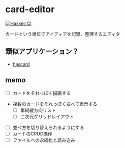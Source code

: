 # card-editor

[![Haskell CI](https://github.com/amderbar/card-editor/actions/workflows/test-all.yml/badge.svg)](https://github.com/amderbar/card-editor/actions/workflows/test-all.yml)

カードという単位でアイディアを記録、整理するエディタ

## 類似アプリケーション？

* [hascard](https://github.com/Yvee1/hascard#readme)

## memo

- [ ] カードをそれっぽく描画する
- 複数のカードをそれっぽく並べて表示する
    - [ ] 単純縦方向リスト
    - [ ] 二次元グリッドレイアウト
- [ ] 並べ方を切り替えられるようにする
- [ ] カードのCRUD操作
- [ ] ファイルへの永続化と読み込み
